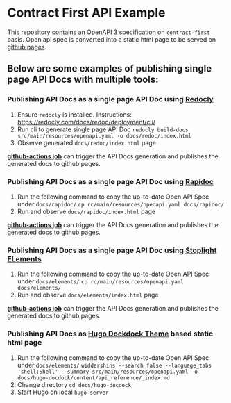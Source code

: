 # Contract First API Example

This repository contains an OpenAPI 3 specification on `contract-first` basis.
Open api spec is converted into a static html page to be served on [github pages](https://enisspahi.github.io/contract-first-api-example/).

## Below are some examples of publishing single page API Docs with multiple tools:

### Publishing API Docs as a single page API Doc using [Redocly](https://redocly.com/)

1. Ensure `redocly` is installed. Instructions: https://redocly.com/docs/redoc/deployment/cli/
2. Run cli to generate single page API Doc
   `redocly build-docs src/main/resources/openapi.yaml -o docs/redoc/index.html`
3. Observe generated `docs/redoc/index.html` page

**[github-actions job](https://github.com/enisspahi/contract-first-api-example/actions/workflows/api-docs-with-redoc.yml)** can trigger the API Docs generation and publishes the generated docs to github pages.

### Publishing API Docs as a single page API Doc using [Rapidoc](https://rapidocweb.com/)

1. Run the following command to copy the up-to-date Open API Spec under `docs/rapidoc/`
   `cp rc/main/resources/openapi.yaml docs/rapidoc/`
2. Run and observe `docs/rapidoc/index.html` page

**[github-actions job](https://github.com/enisspahi/contract-first-api-example/blob/main/.github/workflows/api-docs-with-rapidoc.yml)** can trigger the API Docs generation and publishes the generated docs to github pages.

### Publishing API Docs as a single page API Doc using [Stoplight ELements](https://stoplight.io/open-source/elements)

1. Run the following command to copy the up-to-date Open API Spec under `docs/elements/`
   `cp rc/main/resources/openapi.yaml docs/elements/`
2. Run and observe `docs/elements/index.html` page

**[github-actions job](https://github.com/enisspahi/contract-first-api-example/blob/main/.github/workflows/api-docs-with-rapidoc.yml)** can trigger the API Docs generation and publishes the generated docs to github pages. 

### Publishing API Docs as [Hugo Dockdock Theme](https://docdock.vjeantet.fr/) based static html page 

1. Run the following command to copy the up-to-date Open API Spec under `docs/elements/`
   `widdershins --search false --language_tabs 'shell:Shell' --summary src/main/resources/openapi.yaml -o docs/hugo-docdock/content/api_reference/_index.md`
2. Change directory
   `cd docs/hugo-docdock`
3. Start Hugo on local
   `hugo server`

